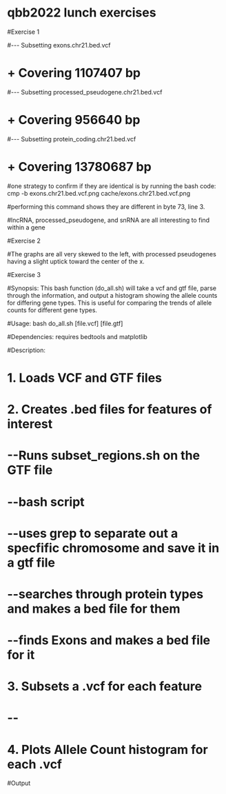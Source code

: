  # qbb2022 lunch exercises
 
 #Exercise 1
 
 #--- Subsetting exons.chr21.bed.vcf
 #    + Covering 1107407 bp
 #--- Subsetting processed_pseudogene.chr21.bed.vcf
 #    + Covering 956640 bp
 #--- Subsetting protein_coding.chr21.bed.vcf
 #    + Covering 13780687 bp
 
 #one strategy to confirm if they are identical is by running the bash code:
 cmp -b exons.chr21.bed.vcf.png cache/exons.chr21.bed.vcf.png
 
 #performing this command shows they are different in byte 73, line 3.
 
 #lncRNA, processed_pseudogene, and snRNA are all interesting to find within a gene
 
 
 #Exercise 2
 
 #The graphs are all very skewed to the left, with processed pseudogenes having a slight uptick toward the center of the x.
 
 #Exercise 3
 
 #Synopsis: This bash function (do_all.sh) will take a vcf and gtf file, parse through the information, and output a histogram showing the allele counts for differing gene types. This is useful for comparing the trends of allele counts for different gene types.
 
 #Usage: bash do_all.sh [file.vcf] [file.gtf]
 
 #Dependencies: requires bedtools and matplotlib
 
 #Description: 
 # 1. Loads VCF and GTF files
 # 2. Creates .bed files for features of interest
 # 		--Runs subset_regions.sh on the GTF file
 #			--bash script
 #			--uses grep to separate out a specfific chromosome and save it in a gtf file
 #			--searches through protein types and makes a bed file for them
 #			--finds Exons and makes a bed file for it
 # 3. Subsets a .vcf for each feature
 #		--
 # 4. Plots Allele Count histogram for each .vcf
 
 
 #Output
 
 